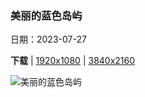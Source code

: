 ### 美丽的蓝色岛屿

日期：2023-07-27

**下载**  |  [1920x1080](https://cn.bing.com/th?id=OHR.SanBlasIslands_ZH-CN6320572106_1920x1080.jpg)  |  [3840x2160](https://cn.bing.com/th?id=OHR.SanBlasIslands_ZH-CN6320572106_UHD.jpg)

![美丽的蓝色岛屿](https://cn.bing.com/th?id=OHR.SanBlasIslands_ZH-CN6320572106_1920x1080.jpg "圣布拉斯群岛，巴拿马 (© bgremler/Shutterstock)")

